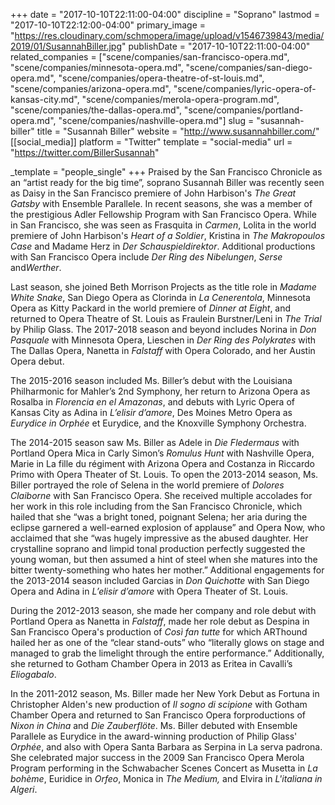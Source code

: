 +++
date = "2017-10-10T22:11:00-04:00"
discipline = "Soprano"
lastmod = "2017-10-10T22:12:00-04:00"
primary_image = "https://res.cloudinary.com/schmopera/image/upload/v1546739843/media/2019/01/SusannahBiller.jpg"
publishDate = "2017-10-10T22:11:00-04:00"
related_companies = ["scene/companies/san-francisco-opera.md", "scene/companies/minnesota-opera.md", "scene/companies/san-diego-opera.md", "scene/companies/opera-theatre-of-st-louis.md", "scene/companies/arizona-opera.md", "scene/companies/lyric-opera-of-kansas-city.md", "scene/companies/merola-opera-program.md", "scene/companies/the-dallas-opera.md", "scene/companies/portland-opera.md", "scene/companies/nashville-opera.md"]
slug = "susannah-biller"
title = "Susannah Biller"
website = "http://www.susannahbiller.com/"
[[social_media]]
platform = "Twitter"
template = "social-media"
url = "https://twitter.com/BillerSusannah"

_template = "people_single"
+++
Praised	by the San Francisco Chronicle as an “artist ready for the big time”, soprano Susannah Biller was recently seen as Daisy in the San Francisco premiere of John Harbison's	*The Great Gatsby* with	Ensemble Parallele.	In recent seasons,	she	was a	member	of	the	prestigious	Adler	 Fellowship	 Program	 with	 San	 Francisco	Opera.	While	 in San	 Francisco,	 she	 was	 seen	 as	 Frasquita	 in	 *Carmen*,	 Lolita	 in	 the	 world	 premiere	 of	 John	Harbison's	*Heart	of	a	Soldier*, Kristina	in	*The	Makropoulos	Case* and	 Madame	 Herz	 in	 *Der	 Schauspieldirektor*.	 Additional	 productions	 with	 San	 Francisco Opera include	 *Der	 Ring	 des	 Nibelungen*, *Serse* and*Werther*.

Last season,	 she	 joined Beth	 Morrison	 Projects	 as	 the	 title	 role	 in	 *Madame	White	Snake*,	San	Diego	Opera	as	Clorinda	in	*La	Cenerentola*,	 Minnesota	 Opera	 as	 Kitty	 Packard	 in	 the	 world	 premiere	 of	*Dinner	 at	
Eight*,	 and	 returned to	 Opera	 Theatre	 of	 St.	 Louis	 as	 Fraulein Burstner/Leni	 in	 *The	 Trial*	 by	 Philip	 Glass. The	 2017-2018	 season	 and	beyond includes Norina	 in	 *Don	 Pasquale*	 with	 Minnesota	 Opera,	Lieschen	 in	*Der Ring des	 Polykrates* with	 The	 Dallas	Opera,	 Nanetta	 in	*Falstaff*	with Opera	Colorado,	and	her	Austin	Opera	debut.

The 2015-2016	 season included Ms.	 Biller’s debut	 with	the	 Louisiana	 Philharmonic	 for	 Mahler’s	 2nd Symphony,	 her	 return	to	Arizona	Opera	as	Rosalba	in	*Florencia	en	el	Amazonas*, and debuts with	Lyric	Opera	of	Kansas	City	as	Adina	in	*L’elisir	d’amore*,	Des	Moines	Metro	Opera	as	*Eurydice	in	Orphée*	et Eurydice,	and	 the	Knoxville	Symphony	Orchestra. 

The	2014-2015	season	saw	Ms.	Biller	as	Adele	in	*Die	Fledermaus* with	Portland	Opera	Mica	in	Carly	Simon’s	*Romulus	 Hunt* with	Nashville	Opera,	Marie	in	La	fille	du	régiment	with	Arizona	Opera	and	Costanza	in	Riccardo	Primo	with	Opera	 Theater	of	St.	Louis.	To	open	 the	2013-2014	season,	Ms.	Biller	portrayed	 the	 role	of	Selena	in	 the	world	premiere	of	*Dolores	Claiborne* with	San	Francisco	Opera.	She	received	multiple	accolades	for	her	work	in	this	role	including	from	the	 San	 Francisco	 Chronicle,	 which	 hailed	 that	 she	 “was	 a	 bright	 toned,	 poignant	 Selena;	 her	 aria	 during	 the	 eclipse	 garnered	a	well-earned	explosion	of	applause”	and Opera	Now,	who	acclaimed	that	she	“was	hugely	impressive	as	the	abused	daughter.	Her	crystalline	soprano	and	limpid	tonal	production	perfectly	suggested	the	young	woman,	but	then	assumed	 a	 hint	 of	 steel	 when	 she	 matures	 into	 the	 bitter	 twenty-something	 who	 hates	 her	 mother.”	 Additional	engagements	 for	 the	2013-2014	season	included	Garcias	in	*Don	Quichotte*	with	San	Diego	Opera	and	Adina	in	*L’elisir	d’amore*	with	Opera	Theater	of	St.	Louis.

During	 the	 2012-2013	season,	 she	made	her	company	and	 role	debut	with	 Portland	Opera	as	Nanetta	in	*Falstaff*,	made	her	role	debut	as	Despina	in	San 	Francisco	Opera's	production	of	*Così	fan	tutte* for	which	ARThound	 hailed her	as	one	of	 the	 “clear	 stand-outs”	who	 “literally	glows	 on	 stage	and	managed	 to	grab	the	limelight	through	the	entire	performance.” Additionally,	she	returned	to	Gotham	Chamber	Opera	in	2013	as	Eritea	in	Cavalli’s	*Eliogabalo*.

In	the	2011-2012	season,	Ms.	Biller	made	her	New	York	Debut	as	Fortuna	in	Christopher	Alden's	new	production	of	*Il	sogno	di	scipione* with	Gotham	Chamber	Opera	and returned	to	San	Francisco	Opera	forproductions	of	*Nixon	in	China* and	*Die	Zauberflöte*. Ms.	Biller	debuted with	Ensemble	Parallele	as	Eurydice	in	 the	award-winning production	of	Philip	Glass'	*Orphée*,	and	 also	with Opera	Santa	Barbara	as	Serpina	in	La	serva	padrona.	She	celebrated	major	success	in the	2009	San	Francisco	 Opera	Merola	 Program	 performing	 in	 the	 Schwabacher	 Scenes	 Concert	 as	Musetta	 in	 *La	 bohème*,	 Euridice	 in	*Orfeo*,	 Monica	in	*The	Medium,*	and	Elvira	in	*L'italiana	in	Algeri*.